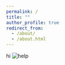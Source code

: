 ```yaml
---
permalink: /
title: ""
author_profile: true
redirect_from: 
  - /about/
  - /about.html
---
```


hi
![help](https://github.com/natpil/natpil/images/IMG_7711.jpg?raw=true)
